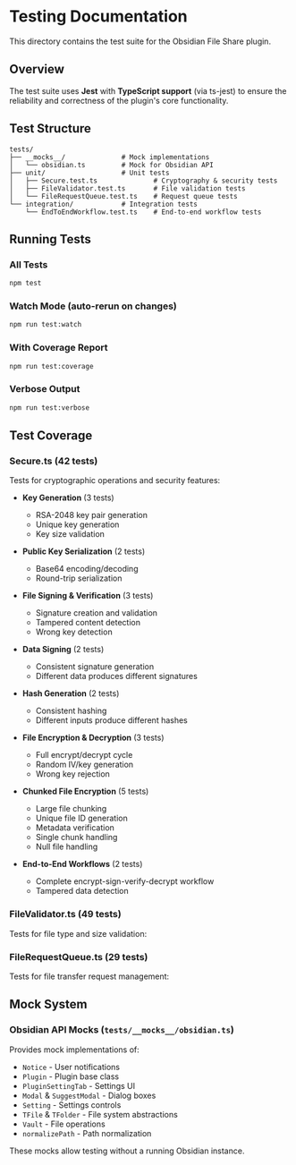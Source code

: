 # Testing Documentation

This directory contains the test suite for the Obsidian File Share plugin.

## Overview

The test suite uses **Jest** with **TypeScript support** (via ts-jest) to ensure the reliability and correctness of the plugin's core functionality.

## Test Structure

```
tests/
├── __mocks__/              # Mock implementations
│   └── obsidian.ts         # Mock for Obsidian API
├── unit/                   # Unit tests
│   ├── Secure.test.ts              # Cryptography & security tests
│   ├── FileValidator.test.ts       # File validation tests
│   └── FileRequestQueue.test.ts    # Request queue tests
└── integration/            # Integration tests
    └── EndToEndWorkflow.test.ts    # End-to-end workflow tests
```

## Running Tests

### All Tests
```bash
npm test
```

### Watch Mode (auto-rerun on changes)
```bash
npm run test:watch
```

### With Coverage Report
```bash
npm run test:coverage
```

### Verbose Output
```bash
npm run test:verbose
```

## Test Coverage

### Secure.ts (42 tests)
Tests for cryptographic operations and security features:

- **Key Generation** (3 tests)
  - RSA-2048 key pair generation
  - Unique key generation
  - Key size validation

- **Public Key Serialization** (2 tests)
  - Base64 encoding/decoding
  - Round-trip serialization

- **File Signing & Verification** (3 tests)
  - Signature creation and validation
  - Tampered content detection
  - Wrong key detection

- **Data Signing** (2 tests)
  - Consistent signature generation
  - Different data produces different signatures

- **Hash Generation** (2 tests)
  - Consistent hashing
  - Different inputs produce different hashes

- **File Encryption & Decryption** (3 tests)
  - Full encrypt/decrypt cycle
  - Random IV/key generation
  - Wrong key rejection

- **Chunked File Encryption** (5 tests)
  - Large file chunking
  - Unique file ID generation
  - Metadata verification
  - Single chunk handling
  - Null file handling

- **End-to-End Workflows** (2 tests)
  - Complete encrypt-sign-verify-decrypt workflow
  - Tampered data detection

### FileValidator.ts (49 tests)
Tests for file type and size validation:

### FileRequestQueue.ts (29 tests)
Tests for file transfer request management:

## Mock System

### Obsidian API Mocks (`tests/__mocks__/obsidian.ts`)

Provides mock implementations of:
- `Notice` - User notifications
- `Plugin` - Plugin base class
- `PluginSettingTab` - Settings UI
- `Modal` & `SuggestModal` - Dialog boxes
- `Setting` - Settings controls
- `TFile` & `TFolder` - File system abstractions
- `Vault` - File operations
- `normalizePath` - Path normalization

These mocks allow testing without a running Obsidian instance.
